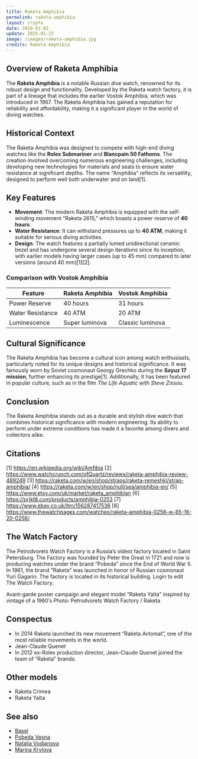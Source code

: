 ```yaml
---
title: Raketa Amphibia
permalink: raketa-amphibia
layout: crypto
date: 2018-01-02
update: 2025-01-22
image: /images/raketa-amphibia.jpg
credits: Raketa Amphibia
---
```


## Overview of Raketa Amphibia

The **Raketa Amphibia** is a notable Russian dive watch, renowned for its robust design and functionality. Developed by the Raketa watch factory, it is part of a lineage that includes the earlier Vostok Amphibia, which was introduced in 1967. The Raketa Amphibia has gained a reputation for reliability and affordability, making it a significant player in the world of diving watches.

## Historical Context

The Raketa Amphibia was designed to compete with high-end diving watches like the **Rolex Submariner** and **Blancpain 50 Fathoms**. The creation involved overcoming numerous engineering challenges, including developing new technologies for materials and seals to ensure water resistance at significant depths. The name "Amphibia" reflects its versatility, designed to perform well both underwater and on land[1].

## Key Features

- **Movement**: The modern Raketa Amphibia is equipped with the self-winding movement "Raketa 2615," which boasts a power reserve of **40 hours**.
- **Water Resistance**: It can withstand pressures up to **40 ATM**, making it suitable for serious diving activities.
- **Design**: The watch features a partially lumed unidirectional ceramic bezel and has undergone several design iterations since its inception, with earlier models having larger cases (up to 45 mm) compared to later versions (around 40 mm)[1][2].

### Comparison with Vostok Amphibia

| Feature                | Raketa Amphibia             | Vostok Amphibia             |
|------------------------|-----------------------------|-----------------------------|
| Power Reserve           | 40 hours                    | 31 hours                    |
| Water Resistance        | 40 ATM                      | 20 ATM                      |
| Luminescence            | Super luminova              | Classic luminova            |

## Cultural Significance

The Raketa Amphibia has become a cultural icon among watch enthusiasts, particularly noted for its unique designs and historical significance. It was famously worn by Soviet cosmonaut Georgy Grechko during the **Soyuz 17 mission**, further enhancing its prestige[1]. Additionally, it has been featured in popular culture, such as in the film *The Life Aquatic with Steve Zissou*.

## Conclusion

The Raketa Amphibia stands out as a durable and stylish dive watch that combines historical significance with modern engineering. Its ability to perform under extreme conditions has made it a favorite among divers and collectors alike.

## Citations

[1] https://en.wikipedia.org/wiki/Amfibia
[2] https://www.watchcrunch.com/ofQuartz/reviews/raketa-amphibia-review-489249
[3] https://raketa.com/w/en/shop/straps/raketa-remeshki/strap-amphibia/
[4] https://raketa.com/w/en/shop/null/sea/amphibia-en/
[5] https://www.etsy.com/uk/market/raketa_amphibian
[6] https://prjkt8.com/products/amphibia-0253
[7] https://www.ebay.co.uk/itm/156287417536
[8] https://www.thewatchpages.com/watches/raketa-amphibia-0256-w-85-16-20-0256/

## The Watch Factory

The Petrodvorets Watch Factory is a Russia’s oldest factory located in Saint Petersburg.  The Factory was founded by Peter the Great in 1721 and now is producing watches under the brand “Pobeda” since the End of World War II. In 1961, the brand “Raketa” was launched in honor of Russian cosmonaut Yuri Gagarin. The factory is located in its historical building. Login to edit The Watch Factory.

Avant-garde poster campaign and elegant model “Raketa Yalta” inspired by vintage of a 1960′s
Photo: Petrodvorets Watch Factory / Raketa

## Conspectus

+ In 2014 Raketa launched its new movement “Raketa Avtomat”, one of the most reliable movements in the world.
+ Jean-Claude Quenet
+ In 2012 ex-Rolex production director, Jean-Claude Quenet joined the team of “Raketa” brands.


## Other models
+ Raketa Crimea
+ Raketa Yalta

## See also

+ [Basel](index)
+ [Pobeda Vesna](index)
+ [Natalia Vodianova](index)
+ [Marina Krylova](index)
